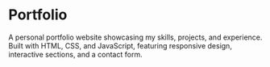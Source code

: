 # Portfolio
A personal portfolio website showcasing my skills, projects, and experience. Built with HTML, CSS, and JavaScript, featuring responsive design, interactive sections, and a contact form.
